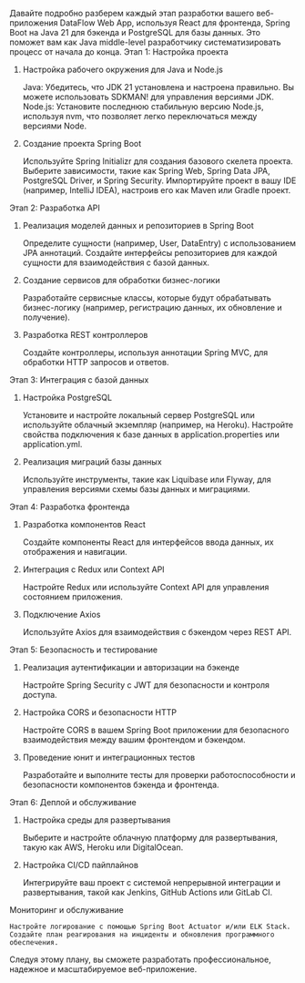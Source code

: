 Давайте подробно разберем каждый этап разработки вашего веб-приложения DataFlow Web App, используя React для фронтенда, Spring Boot на Java 21 для бэкенда и PostgreSQL для базы данных. Это поможет вам как Java middle-level разработчику систематизировать процесс от начала до конца.
Этап 1: Настройка проекта
1. Настройка рабочего окружения для Java и Node.js

   Java: Убедитесь, что JDK 21 установлена и настроена правильно. Вы можете использовать SDKMAN! для управления версиями JDK.
   Node.js: Установите последнюю стабильную версию Node.js, используя nvm, что позволяет легко переключаться между версиями Node.

2. Создание проекта Spring Boot

   Используйте Spring Initializr для создания базового скелета проекта. Выберите зависимости, такие как Spring Web, Spring Data JPA, PostgreSQL Driver, и Spring Security.
   Импортируйте проект в вашу IDE (например, IntelliJ IDEA), настроив его как Maven или Gradle проект.


Этап 2: Разработка API
1. Реализация моделей данных и репозиториев в Spring Boot

   Определите сущности (например, User, DataEntry) с использованием JPA аннотаций.
   Создайте интерфейсы репозиториев для каждой сущности для взаимодействия с базой данных.

2. Создание сервисов для обработки бизнес-логики

   Разработайте сервисные классы, которые будут обрабатывать бизнес-логику (например, регистрацию данных, их обновление и получение).

3. Разработка REST контроллеров

   Создайте контроллеры, используя аннотации Spring MVC, для обработки HTTP запросов и ответов.

Этап 3: Интеграция с базой данных
1. Настройка PostgreSQL

   Установите и настройте локальный сервер PostgreSQL или используйте облачный экземпляр (например, на Heroku).
   Настройте свойства подключения к базе данных в application.properties или application.yml.

2. Реализация миграций базы данных

   Используйте инструменты, такие как Liquibase или Flyway, для управления версиями схемы базы данных и миграциями.

Этап 4: Разработка фронтенда
1. Разработка компонентов React

   Создайте компоненты React для интерфейсов ввода данных, их отображения и навигации.

2. Интеграция с Redux или Context API

   Настройте Redux или используйте Context API для управления состоянием приложения.

3. Подключение Axios

   Используйте Axios для взаимодействия с бэкендом через REST API.

Этап 5: Безопасность и тестирование
1. Реализация аутентификации и авторизации на бэкенде

   Настройте Spring Security с JWT для безопасности и контроля доступа.

2. Настройка CORS и безопасности HTTP

   Настройте CORS в вашем Spring Boot приложении для безопасного взаимодействия между вашим фронтендом и бэкендом.

3. Проведение юнит и интеграционных тестов

   Разработайте и выполните тесты для проверки работоспособности и безопасности компонентов бэкенда и фронтенда.

Этап 6: Деплой и обслуживание
1. Настройка среды для развертывания

   Выберите и настройте облачную платформу для развертывания, такую как AWS, Heroku или DigitalOcean.

2. Настройка CI/CD пайплайнов

   Интегрируйте ваш проект с системой непрерывной интеграции и развертывания, такой как Jenkins, GitHub Actions или GitLab CI.

Мониторинг и обслуживание

    Настройте логирование с помощью Spring Boot Actuator и/или ELK Stack.
    Создайте план реагирования на инциденты и обновления программного обеспечения.

Следуя этому плану, вы сможете разработать профессиональное, надежное и масштабируемое веб-приложение.